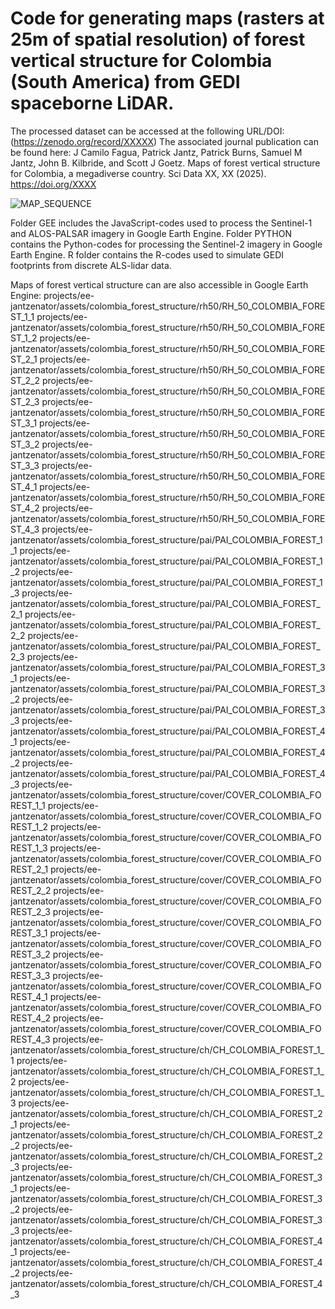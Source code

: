 # Code for generating maps (rasters at 25m of spatial resolution) of forest vertical structure for Colombia (South America) from GEDI spaceborne LiDAR.
The processed dataset can be accessed at the following URL/DOI: (https://zenodo.org/record/XXXXX)
The associated journal publication can be found here: J Camilo Fagua, Patrick Jantz, Patrick Burns, Samuel M Jantz, John B. Kilbride, and Scott J Goetz. Maps of forest vertical structure for Colombia, a megadiverse country. Sci Data XX, XX (2025). https://doi.org/XXXX

![MAP_SEQUENCE](https://github.com/user-attachments/assets/d4cc9ad4-6ce5-42d3-b7b6-cd4e797915c2)

Folder GEE includes the JavaScript-codes used to process the Sentinel-1 and ALOS-PALSAR imagery in Google Earth Engine. Folder PYTHON contains the Python-codes for processing the Sentinel-2 imagery in Google Earth Engine. R folder contains the R-codes used to simulate GEDI footprints from discrete ALS-lidar data.

Maps of forest vertical structure can are also accessible in Google Earth Engine: 
projects/ee-jantzenator/assets/colombia_forest_structure/rh50/RH_50_COLOMBIA_FOREST_1_1
projects/ee-jantzenator/assets/colombia_forest_structure/rh50/RH_50_COLOMBIA_FOREST_1_2
projects/ee-jantzenator/assets/colombia_forest_structure/rh50/RH_50_COLOMBIA_FOREST_2_1
projects/ee-jantzenator/assets/colombia_forest_structure/rh50/RH_50_COLOMBIA_FOREST_2_2
projects/ee-jantzenator/assets/colombia_forest_structure/rh50/RH_50_COLOMBIA_FOREST_2_3
projects/ee-jantzenator/assets/colombia_forest_structure/rh50/RH_50_COLOMBIA_FOREST_3_1
projects/ee-jantzenator/assets/colombia_forest_structure/rh50/RH_50_COLOMBIA_FOREST_3_2
projects/ee-jantzenator/assets/colombia_forest_structure/rh50/RH_50_COLOMBIA_FOREST_3_3
projects/ee-jantzenator/assets/colombia_forest_structure/rh50/RH_50_COLOMBIA_FOREST_4_1
projects/ee-jantzenator/assets/colombia_forest_structure/rh50/RH_50_COLOMBIA_FOREST_4_2
projects/ee-jantzenator/assets/colombia_forest_structure/rh50/RH_50_COLOMBIA_FOREST_4_3
projects/ee-jantzenator/assets/colombia_forest_structure/pai/PAI_COLOMBIA_FOREST_1_1
projects/ee-jantzenator/assets/colombia_forest_structure/pai/PAI_COLOMBIA_FOREST_1_2
projects/ee-jantzenator/assets/colombia_forest_structure/pai/PAI_COLOMBIA_FOREST_1_3
projects/ee-jantzenator/assets/colombia_forest_structure/pai/PAI_COLOMBIA_FOREST_2_1
projects/ee-jantzenator/assets/colombia_forest_structure/pai/PAI_COLOMBIA_FOREST_2_2
projects/ee-jantzenator/assets/colombia_forest_structure/pai/PAI_COLOMBIA_FOREST_2_3
projects/ee-jantzenator/assets/colombia_forest_structure/pai/PAI_COLOMBIA_FOREST_3_1
projects/ee-jantzenator/assets/colombia_forest_structure/pai/PAI_COLOMBIA_FOREST_3_2
projects/ee-jantzenator/assets/colombia_forest_structure/pai/PAI_COLOMBIA_FOREST_3_3
projects/ee-jantzenator/assets/colombia_forest_structure/pai/PAI_COLOMBIA_FOREST_4_1
projects/ee-jantzenator/assets/colombia_forest_structure/pai/PAI_COLOMBIA_FOREST_4_2
projects/ee-jantzenator/assets/colombia_forest_structure/pai/PAI_COLOMBIA_FOREST_4_3
projects/ee-jantzenator/assets/colombia_forest_structure/cover/COVER_COLOMBIA_FOREST_1_1
projects/ee-jantzenator/assets/colombia_forest_structure/cover/COVER_COLOMBIA_FOREST_1_2
projects/ee-jantzenator/assets/colombia_forest_structure/cover/COVER_COLOMBIA_FOREST_1_3
projects/ee-jantzenator/assets/colombia_forest_structure/cover/COVER_COLOMBIA_FOREST_2_1
projects/ee-jantzenator/assets/colombia_forest_structure/cover/COVER_COLOMBIA_FOREST_2_2
projects/ee-jantzenator/assets/colombia_forest_structure/cover/COVER_COLOMBIA_FOREST_2_3
projects/ee-jantzenator/assets/colombia_forest_structure/cover/COVER_COLOMBIA_FOREST_3_1
projects/ee-jantzenator/assets/colombia_forest_structure/cover/COVER_COLOMBIA_FOREST_3_2
projects/ee-jantzenator/assets/colombia_forest_structure/cover/COVER_COLOMBIA_FOREST_3_3
projects/ee-jantzenator/assets/colombia_forest_structure/cover/COVER_COLOMBIA_FOREST_4_1
projects/ee-jantzenator/assets/colombia_forest_structure/cover/COVER_COLOMBIA_FOREST_4_2
projects/ee-jantzenator/assets/colombia_forest_structure/cover/COVER_COLOMBIA_FOREST_4_3
projects/ee-jantzenator/assets/colombia_forest_structure/ch/CH_COLOMBIA_FOREST_1_1
projects/ee-jantzenator/assets/colombia_forest_structure/ch/CH_COLOMBIA_FOREST_1_2
projects/ee-jantzenator/assets/colombia_forest_structure/ch/CH_COLOMBIA_FOREST_1_3
projects/ee-jantzenator/assets/colombia_forest_structure/ch/CH_COLOMBIA_FOREST_2_1
projects/ee-jantzenator/assets/colombia_forest_structure/ch/CH_COLOMBIA_FOREST_2_2
projects/ee-jantzenator/assets/colombia_forest_structure/ch/CH_COLOMBIA_FOREST_2_3
projects/ee-jantzenator/assets/colombia_forest_structure/ch/CH_COLOMBIA_FOREST_3_1
projects/ee-jantzenator/assets/colombia_forest_structure/ch/CH_COLOMBIA_FOREST_3_2
projects/ee-jantzenator/assets/colombia_forest_structure/ch/CH_COLOMBIA_FOREST_3_3
projects/ee-jantzenator/assets/colombia_forest_structure/ch/CH_COLOMBIA_FOREST_4_1
projects/ee-jantzenator/assets/colombia_forest_structure/ch/CH_COLOMBIA_FOREST_4_2
projects/ee-jantzenator/assets/colombia_forest_structure/ch/CH_COLOMBIA_FOREST_4_3
